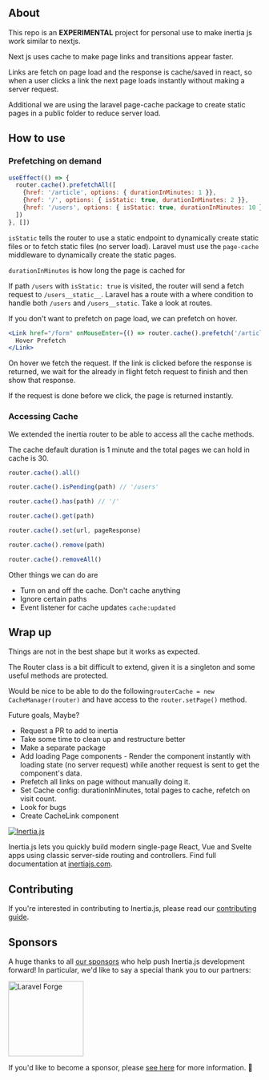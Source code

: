 ## About

This repo is an **EXPERIMENTAL** project for personal use to make inertia js work similar to nextjs.

Next js uses cache to make page links and transitions appear faster. 

Links are fetch on page load and the response is cache/saved in react, so when a user clicks a link the next page loads instantly without making a server request.

Additional we are using the laravel page-cache package to create static pages in a public folder to reduce server load.


## How to use

### Prefetching on demand
```js
useEffect(() => {
  router.cache().prefetchAll([
    {href: '/article', options: { durationInMinutes: 1 }},
    {href: '/', options: { isStatic: true, durationInMinutes: 2 }},
    {href: '/users', options: { isStatic: true, durationInMinutes: 10 }}
  ])
}, [])
```
`isStatic` tells the router to use a static endpoint to dynamically create static files or to fetch static files (no server load).
Laravel must use the `page-cache` middleware to dynamically create the static pages.

`durationInMinutes` is how long the page is cached for


If path `/users` with `isStatic: true` is visited, the router will send a fetch request to `/users__static__`. Laravel has a route with a where condition to handle both `/users` and `/users__static`. Take a look at routes.

If you don't want to prefetch on page load, we can prefetch on hover.

```jsx
<Link href="/form" onMouseEnter={() => router.cache().prefetch('/article')}>
  Hover Prefetch
</Link>
```
On hover we fetch the request. If the link is clicked before the response is returned, we wait for the already in flight fetch request to finish and then show that response.

If the request is done before we click, the page is returned instantly.


### Accessing Cache

We extended the inertia router to be able to access all the cache methods.

The cache default duration is 1 minute and the total pages we can hold in cache is 30.

```js
router.cache().all()

router.cache().isPending(path) // '/users'

router.cache().has(path) // '/'

router.cache().get(path)

router.cache().set(url, pageResponse)

router.cache().remove(path)

router.cache().removeAll()

```

Other things we can do are
- Turn on and off the cache. Don't cache anything
- Ignore certain paths
- Event listener for cache updates `cache:updated`

## Wrap up

Things are not in the best shape but it works as expected.

The Router class is a bit difficult to extend, given it is a singleton and some useful methods are protected.

Would be nice to be able to do the following`routerCache = new CacheManager(router)`
and have access to the `router.setPage()` method.


Future goals, Maybe?
- Request a PR to add to inertia
- Take some time to clean up and restructure better
- Make a separate package
- Add loading Page components - Render the component instantly with loading state (no server request) while another request is sent to get the component's data.
- Prefetch all links on page without manually doing it.
- Set Cache config: durationInMinutes, total pages to cache, refetch on visit count. 
- Look for bugs
- Create CacheLink component


[![Inertia.js](https://raw.githubusercontent.com/inertiajs/inertia/master/.github/LOGO.png)](https://inertiajs.com/)

Inertia.js lets you quickly build modern single-page React, Vue and Svelte apps using classic server-side routing and controllers. Find full documentation at [inertiajs.com](https://inertiajs.com/).

## Contributing

If you're interested in contributing to Inertia.js, please read our [contributing guide](https://github.com/inertiajs/inertia/blob/master/.github/CONTRIBUTING.md).

## Sponsors

A huge thanks to all [our sponsors](https://inertiajs.com/sponsors) who help push Inertia.js development forward! In particular, we'd like to say a special thank you to our partners:

<p>
  <a href="https://forge.laravel.com">
    <img src="./.github/sponsors/forge.svg" width="150" alt="Laravel Forge">
  </a>
</p>

If you'd like to become a sponsor, please [see here](https://inertiajs.com/sponsors) for more information. 💜

